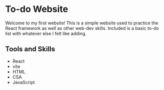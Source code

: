 # To-do Website

Welcome to my first website! This is a simple website used to practice the React framework as well as other web-dev skills. Included is a basic to-do list with whatever else I felt like adding.  

## Tools and Skills

- React
- vite
- HTML
- CSA
- JavaScript